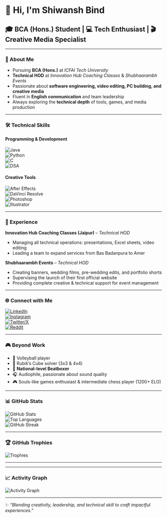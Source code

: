 # 👋 Hi, I'm Shiwansh Bind  

## 🎓 BCA (Hons.) Student | 💻 Tech Enthusiast | 🎬 Creative Media Specialist  

---

### 🌟 About Me  
- Pursuing **BCA (Hons.)** at *ICFAI Tech University*  
- **Technical HOD** at *Innovation Hub Coaching Classes* & *Shubhaarambh Events*  
- Passionate about **software engineering, video editing, PC building, and creative media**  
- Fluent in **English communication** and team leadership  
- Always exploring the **technical depth** of tools, games, and media production  

---

### 🛠️ Technical Skills  

#### Programming & Development  
![Java](https://img.shields.io/badge/Java-007396?style=for-the-badge&logo=java&logoColor=white)  
![Python](https://img.shields.io/badge/Python-3776AB?style=for-the-badge&logo=python&logoColor=white)  
![C](https://img.shields.io/badge/C-00599C?style=for-the-badge&logo=c&logoColor=white)  
![DSA](https://img.shields.io/badge/Data%20Structures%20&%20Algorithms-4CAF50?style=for-the-badge&logo=codeforces&logoColor=white)  

#### Creative Tools  
![After Effects](https://img.shields.io/badge/After%20Effects-9999FF?style=for-the-badge&logo=adobeaftereffects&logoColor=white)  
![DaVinci Resolve](https://img.shields.io/badge/DaVinci%20Resolve-1A1A1A?style=for-the-badge&logo=blackmagicdesign&logoColor=white)  
![Photoshop](https://img.shields.io/badge/Photoshop-31A8FF?style=for-the-badge&logo=adobephotoshop&logoColor=white)  
![Illustrator](https://img.shields.io/badge/Illustrator-FF9A00?style=for-the-badge&logo=adobeillustrator&logoColor=white)  

---

### 💼 Experience  

**Innovation Hub Coaching Classes (Jaipur)** – *Technical HOD*  
- Managing all technical operations: presentations, Excel sheets, video editing  
- Leading a team to expand services from Bas Badanpura to Amer  

**Shubhaarambh Events** – *Technical HOD*  
- Creating banners, wedding films, pre-wedding edits, and portfolio shorts  
- Supervising the launch of their first official website  
- Providing complete creative & technical support for event management  

---

### 🌐 Connect with Me  

[![LinkedIn](https://img.shields.io/badge/LinkedIn-0A66C2?style=for-the-badge&logo=linkedin&logoColor=white)](https://www.linkedin.com/in/shiwansh-bind-aa5983382/)  
[![Instagram](https://img.shields.io/badge/Instagram-E4405F?style=for-the-badge&logo=instagram&logoColor=white)](https://www.instagram.com/pwfplayz_)  
[![Twitter/X](https://img.shields.io/badge/Twitter-000000?style=for-the-badge&logo=x&logoColor=white)](https://x.com/shiwansh_bind)  
[![Reddit](https://img.shields.io/badge/Reddit-FF4500?style=for-the-badge&logo=reddit&logoColor=white)](https://www.reddit.com/user/shibbu_pwf_dev)  

---

### 🎮 Beyond Work  

- 🏐 Volleyball player  
- 🧩 Rubik’s Cube solver (3x3 & 4x4)  
- 🎤 **National-level Beatboxer**  
- 🎧 Audiophile, passionate about sound quality  
- 🎮 Souls-like games enthusiast & intermediate chess player (1200+ ELO) 

---

### 📊 GitHub Stats  

![GitHub Stats](https://github-readme-stats.vercel.app/api?username=shiwansh-bind&show_icons=true&theme=radical)  
![Top Languages](https://github-readme-stats.vercel.app/api/top-langs/?username=shiwansh-bind&layout=compact&theme=radical)  
![GitHub Streak](https://github-readme-streak-stats.herokuapp.com/?user=shiwansh-bind&theme=radical)  

---

### 🏆 GitHub Trophies  
![Trophies](https://github-profile-trophy.vercel.app/?username=shiwansh-bind&theme=radical&no-frame=true&margin-w=10)  

---
<!--
### 🐍 Contribution Snake  
![Snake animation](https://github.com/shiwansh-bind/shiwansh-bind/blob/output/github-contribution-grid-snake.svg)
-->

---

### 📈 Activity Graph  
![Activity Graph](https://github-readme-activity-graph.vercel.app/graph?username=shiwansh-bind&theme=radical)  

---

✨ *“Blending creativity, leadership, and technical skill to craft impactful experiences.”*  
